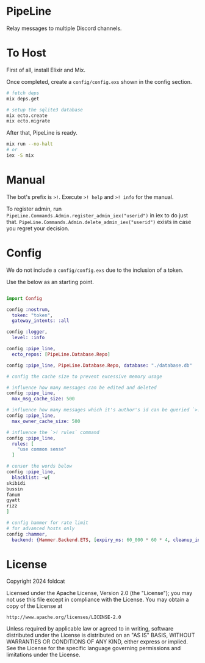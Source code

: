 # PipeLine

Relay messages to multiple Discord channels.

# To Host 

First of all, install Elixir and Mix.

Once completed, create a `config/config.exs` shown in the config section.

```bash
# fetch deps
mix deps.get

# setup the sqlite3 database
mix ecto.create
mix ecto.migrate
```

After that, PipeLine is ready.

```bash 
mix run --no-halt
# or 
iex -S mix
```

# Manual 

The bot's prefix is `>!`. Execute `>! help` and `>! info` for the manual.

To register admin, run `PipeLine.Commands.Admin.register_admin_iex("userid")` in
iex to do just that. `PipeLine.Commands.Admin.delete_admin_iex("userid")` exists
in case you regret your decision.

# Config 

We do not include a `config/config.exs` due to the inclusion of a token.

Use the below as an starting point.

```elixir

import Config

config :nostrum,
  token: "token",
  gateway_intents: :all

config :logger,
  level: :info

config :pipe_line,
  ecto_repos: [PipeLine.Database.Repo]

config :pipe_line, PipeLine.Database.Repo, database: "./database.db"

# config the cache size to prevent excessive memory usage  

# influence how many messages can be edited and deleted
config :pipe_line,
  max_msg_cache_size: 500

# influence how many messages which it's author's id can be queried `>! getowner` command
config :pipe_line,
  max_owner_cache_size: 500

# influence the `>! rules` command
config :pipe_line,
  rules: [
    "use common sense"
  ]

# censor the words below
config :pipe_line,
  blacklist: ~w[
skibidi
bussin 
fanum
gyatt
rizz 
]

# config hammer for rate limit
# for advanced hosts only
config :hammer,
  backend: {Hammer.Backend.ETS, [expiry_ms: 60_000 * 60 * 4, cleanup_interval_ms: 60_000 * 10]}
```

# License 

Copyright 2024 foldcat

Licensed under the Apache License, Version 2.0 (the "License");
you may not use this file except in compliance with the License.
You may obtain a copy of the License at

    http://www.apache.org/licenses/LICENSE-2.0

Unless required by applicable law or agreed to in writing, software
distributed under the License is distributed on an "AS IS" BASIS,
WITHOUT WARRANTIES OR CONDITIONS OF ANY KIND, either express or implied.
See the License for the specific language governing permissions and
limitations under the License.
